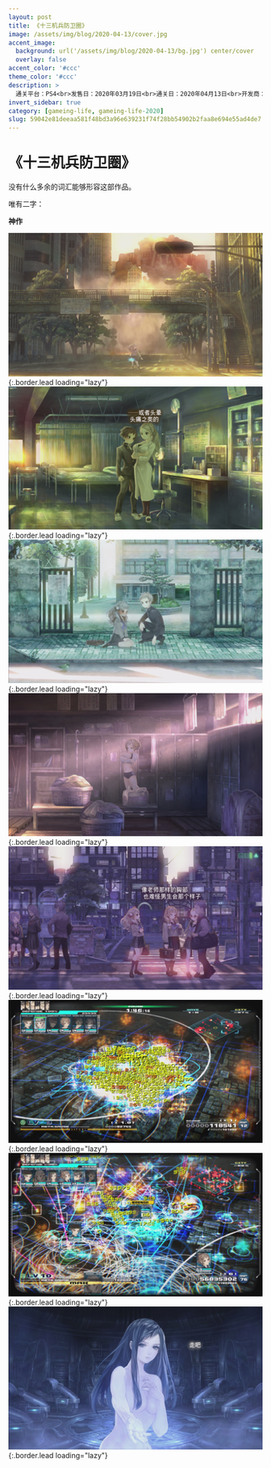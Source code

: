 ```yaml
---
layout: post
title: 《十三机兵防卫圈》
image: /assets/img/blog/2020-04-13/cover.jpg
accent_image: 
  background: url('/assets/img/blog/2020-04-13/bg.jpg') center/cover
  overlay: false
accent_color: '#ccc'
theme_color: '#ccc'
description: >
  通关平台：PS4<br>发售日：2020年03月19日<br>通关日：2020年04月13日<br>开发商：Vanillaware<br>发行商：SEGA
invert_sidebar: true
category: [gameing-life, gameing-life-2020]
slug: 59042e81deeaa581f48bd3a96e639231f74f28bb54902b2faa8e694e55ad4de7
---
```


# 《十三机兵防卫圈》

没有什么多余的词汇能够形容这部作品。

唯有二字：

**神作**

![](/assets/img/blog/2020-04-13/1.jpg){:.border.lead loading="lazy"}
![](/assets/img/blog/2020-04-13/2.jpg){:.border.lead loading="lazy"}
![](/assets/img/blog/2020-04-13/3.jpg){:.border.lead loading="lazy"}
![](/assets/img/blog/2020-04-13/4.jpg){:.border.lead loading="lazy"}
![](/assets/img/blog/2020-04-13/5.jpg){:.border.lead loading="lazy"}
![](/assets/img/blog/2020-04-13/6.jpg){:.border.lead loading="lazy"}
![](/assets/img/blog/2020-04-13/7.jpg){:.border.lead loading="lazy"}
![](/assets/img/blog/2020-04-13/8.jpg){:.border.lead loading="lazy"}